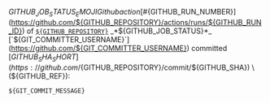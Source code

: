 ${GITHUB_JOB_STATUS_EMOJI} Github action [\#${GITHUB_RUN_NUMBER}](https://github.com/${GITHUB_REPOSITORY}/actions/runs/${GITHUB_RUN_ID}) of [`${GITHUB_REPOSITORY}`](https://github.com/${GITHUB_REPOSITORY}) _*${GITHUB_JOB_STATUS}*_
[`${GIT_COMMITTER_USERNAME}`](https://github.com/${GIT_COMMITTER_USERNAME}) committed [${GITHUB_SHA_SHORT}](https://github.com/${GITHUB_REPOSITORY}/commit/${GITHUB_SHA}) \(${GITHUB_REF}\):
```
${GIT_COMMIT_MESSAGE}
```